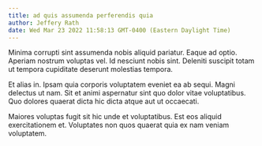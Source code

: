 ```yaml
---
title: ad quis assumenda perferendis quia
author: Jeffery Rath
date: Wed Mar 23 2022 11:58:13 GMT-0400 (Eastern Daylight Time)
---
```

Minima corrupti sint assumenda nobis aliquid pariatur. Eaque ad optio. Aperiam nostrum voluptas vel. Id nesciunt nobis sint. Deleniti suscipit totam ut tempora cupiditate deserunt molestias tempora.

 Et alias in. Ipsam quia corporis voluptatem eveniet ea ab sequi. Magni delectus ut nam. Sit et animi aspernatur sint quo dolor vitae voluptatibus. Quo dolores quaerat dicta hic dicta atque aut ut occaecati.

 Maiores voluptas fugit sit hic unde et voluptatibus. Est eos aliquid exercitationem et. Voluptates non quos quaerat quia ex nam veniam voluptatem.